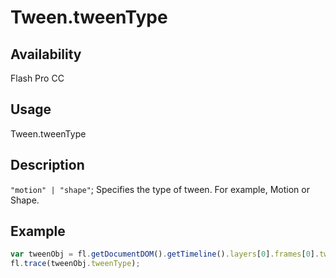 # Tween.tweenType

## Availability

Flash Pro CC

## Usage

Tween.tweenType

## Description

`"motion" | "shape"`; Specifies the type of tween. For example, Motion or Shape.

## Example

```javascript
var tweenObj = fl.getDocumentDOM().getTimeline().layers[0].frames[0].tweenObj;
fl.trace(tweenObj.tweenType);
```
